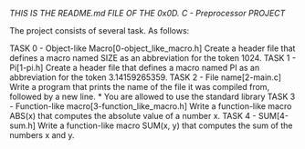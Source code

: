*THIS IS THE README.md FILE OF THE 0x0D. C - Preprocessor PROJECT*

The project consists of several task.
As follows:

TASK 0 - Object-like Macro[0-object_like_macro.h]
	Create a header file that defines a macro named SIZE as an abbreviation for the token 1024.
TASK 1 - Pi[1-pi.h]
	Create a header file that defines a macro named PI as an abbreviation for the token 3.14159265359.
TASK 2 - File name[2-main.c]
	Write a program that prints the name of the file it was compiled from, followed by a new line.
		* You are allowed to use the standard library
TASK 3 - Function-like macro[3-function_like_macro.h]
	Write a function-like macro ABS(x) that computes the absolute value of a number x.
TASK 4 - SUM[4-sum.h]
	Write a function-like macro SUM(x, y) that computes the sum of the numbers x and y.
